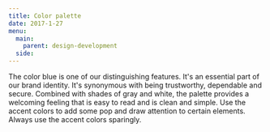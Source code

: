 ```yaml
---
title: Color palette
date: 2017-1-27
menu:
  main:
    parent: design-development
  side:
---
```


The color blue is one of our distinguishing features. It's an essential part of our brand identity. It's synonymous with being trustworthy, dependable and secure. Combined with shades of gray and white, the palette provides a welcoming feeling that is easy to read and is clean and simple. Use the accent colors to add some pop and draw attention to certain elements. Always use the accent colors sparingly.
